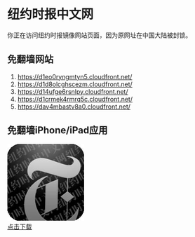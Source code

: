 <h1>纽约时报中文网</h1>
<p>你正在访问纽约时报镜像网站页面，因为原网址在中国大陆被封锁。</p>
<h2>免翻墙网站</h2>
<ol>
<li><a href="https://d1eo0ryngmtyn5.cloudfront.net/" target="1">https://d1eo0ryngmtyn5.cloudfront.net/</a></li>
<li><a href="https://d1d8olcghscezm.cloudfront.net/" target="2">https://d1d8olcghscezm.cloudfront.net/</a></li>
<li><a href="https://d14ufge6rsnlpy.cloudfront.net/" target="3">https://d14ufge6rsnlpy.cloudfront.net/</a></li>
<li><a href="https://d1crmek4rmrq5c.cloudfront.net/" target="4">https://d1crmek4rmrq5c.cloudfront.net/</a></li>
<li><a href="https://dav4mbastv8a0.cloudfront.net/" target="5">https://dav4mbastv8a0.cloudfront.net/</a></li>
</ol>
<h2>免翻墙iPhone/iPad应用</h2>
<p>
	<a href="https://itunes.apple.com/cn/app/niu-yue-shi-bao-zhong-wen-wang/id807498298?mt=8">
		<img src="icon175x175.jpeg" />
		<br/>点击下载
	</a>
</p>